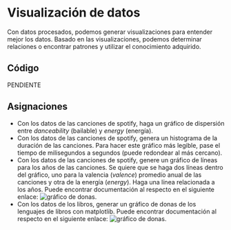 # Visualización de datos

Con datos procesados, podemos generar visualizaciones para entender mejor los datos. Basado en las visualizaciones, podemos determinar relaciones o encontrar patrones y utilizar el conocimiento adquirido.

## Código

PENDIENTE

## Asignaciones

- Con los datos de las canciones de spotify, haga un gráfico de dispersión entre *danceability* (bailable) y *energy* (energía).
- Con los datos de las canciones de spotify, genera un histograma de la duración de las canciones. Para hacer este gráfico más legible, pase el tiempo de milisegundos a segundos (puede redondear al más cercano).
- Con los datos de las canciones de spotify, genere un gráfico de líneas para los años de las canciones. Se quiere que se haga dos líneas dentro del gráfico, uno para la valencia (*valence*) promedio anual de las canciones y otra de la energía (*energy*). Haga una línea relacionada a los años. Puede encontrar documentación al respecto en el siguiente enlace: ![gráfico de donas](https://www.python-graph-gallery.com/122-multiple-lines-chart).
- Con los datos de los libros, generar un gráfico de donas de los lenguajes de libros con matplotlib. Puede encontrar documentación al respecto en el siguiente enlace: ![gráfico de donas](https://www.python-graph-gallery.com/donut-plot/).
